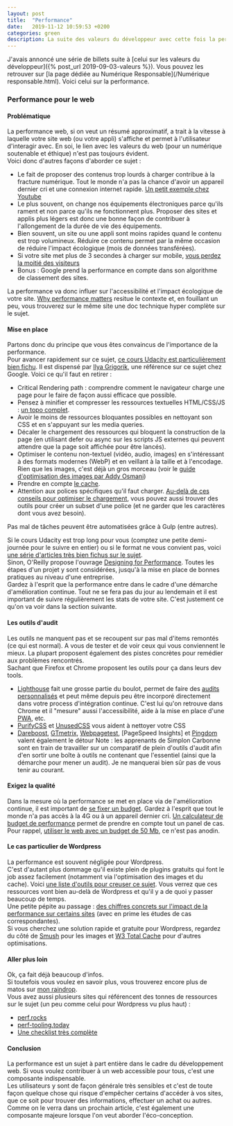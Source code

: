 ```yaml
---
layout: post
title:  "Performance"
date:   2019-11-12 10:59:53 +0200
categories: green
description: La suite des valeurs du développeur avec cette fois la performance.
---
```

J'avais annoncé une série de billets suite à [celui sur les valeurs du développeur]({% post_url 2019-09-03-valeurs %}).
Vous pouvez les retrouver sur [la page dédiée au Numérique Responsable](/Numérique responsable.html).
Voici celui sur la performance.  

### Performance pour le web
#### Problématique
La performance web, si on veut un résumé approximatif, a trait à la vitesse à laquelle votre site web (ou votre appli) s'affiche et permet à l'utilisateur d'interagir avec. En soi, le lien avec les valeurs du web (pour un numérique soutenable et éthique) n'est pas toujours évident.   
Voici donc d'autres façons d'aborder ce sujet : 
- Le fait de proposer des contenus trop lourds à charger contribue à la fracture numérique. Tout le monde n'a pas la chance d'avoir un appareil dernier cri et une connexion internet rapide. [Un petit exemple chez Youtube](https://blog.chriszacharias.com/page-weight-matters)
- Le plus souvent, on change nos équipements électroniques parce qu'ils rament et non parce qu'ils ne fonctionnent plus. Proposer des sites et applis plus légers est donc une bonne façon de contribuer à l'allongement de la durée de vie des équipements. 
- Bien souvent, un site ou une appli sont moins rapides quand le contenu est trop volumineux. Réduire ce contenu permet par la même occasion de réduire l'impact écologique (mois de données transférées). 
- Si votre site met plus de 3 secondes à charger sur mobile, [vous perdez la moitié des visiteurs](https://neilpatel.com/blog/loading-time/)
- Bonus : Google prend la performance en compte dans son algorithme de classement des sites. 

La performance va donc influer sur l'accessibilité et l'impact écologique de votre site. [Why performance matters](https://developers.google.com/web/fundamentals/performance/why-performance-matters/) resitue le contexte et, en fouillant un peu, vous trouverez sur le même site une doc technique hyper complète sur le sujet.

#### Mise en place
Partons donc du principe que vous êtes convaincus de l'importance de la performance.  
Pour avancer rapidement sur ce sujet, [ce cours Udacity est particulièrement bien fichu](https://www.udacity.com/course/website-performance-optimization--ud884). Il est dispensé par [Ilya Grigorik](https://developers.google.com/web/resources/contributors/ilyagrigorik), une référence sur ce sujet chez Google. Voici ce qu'il faut en retirer :     
- Critical Rendering path : comprendre comment le navigateur charge une page pour le faire de façon aussi efficace que possible. 
- Pensez à minifier et compresser les ressources textuelles HTML/CSS/JS : [un topo complet](https://developers.google.com/web/fundamentals/performance/optimizing-content-efficiency/optimize-encoding-and-transfer#text-compression-with-gzip).
- Avoir le moins de ressources bloquantes possibles en nettoyant son CSS et en s'appuyant sur les media queries. 
- Décaler le chargement des ressources qui bloquent la construction de la page (en utilisant defer ou async sur les scripts JS externes qui peuvent attendre que la page soit affichée pour être lancés).
- Optimiser le contenu non-textuel (vidéo, audio, images) en s'intéressant à des formats modernes (WebP) et en veillant à la taille et à l'encodage. Rien que les images, c'est déjà un gros morceau (voir le [guide d'optimisation des images par Addy Osmani](https://images.guide/))
- Prendre en compte [le cache](https://jakearchibald.com/2016/caching-best-practices/).
- Attention aux polices spécifiques qu'il faut charger. [Au-delà de ces conseils pour optimiser le chargement](https://css-tricks.com/three-techniques-performant-custom-font-usage/), vous pouvez aussi trouver des outils pour créer un subset d'une police (et ne garder que les caractères dont vous avez besoin).

Pas mal de tâches peuvent être automatisées grâce à Gulp (entre autres).

Si le cours Udacity est trop long pour vous (comptez une petite demi-journée pour le suivre en entier) ou si le format ne vous convient pas, voici [une série d'articles très bien fichus sur le sujet](https://buttercms.com/blog/front-end-performance-for-beginners).   
Sinon, O'Reilly propose l'ouvrage [Designing for Performance](http://shop.oreilly.com/product/0636920033578.do). Toutes les étapes d'un projet y sont considérées, jusqu'à la mise en place de bonnes pratiques au niveau d'une entreprise.  
Gardez à l'esprit que la performance entre dans le cadre d'une démarche d'amélioration continue. Tout ne se fera pas du jour au lendemain et il est important de suivre régulièrement les stats de votre site. C'est justement ce qu'on va voir dans la section suivante.  

#### Les outils d'audit
Les outils ne manquent pas et se recoupent sur pas mal d'items remontés (ce qui est normal). A vous de tester et de voir ceux qui vous conviennent le mieux. La plupart proposent également des pistes concrètes pour remédier aux problèmes rencontrés.   
Sachant que Firefox et Chrome proposent les outils pour ça dans leurs dev tools.   
* [Lighthouse](https://web.dev/measure/) fait une grosse partie du boulot, permet de faire des [audits personnalisés](https://www.aymen-loukil.com/en/blog-en/google-lighthouse-custom-audits/) et peut même depuis peu être incorporé directement dans votre process d'intégration continue. C'est lui qu'on retrouve dans Chrome et il "mesure" aussi l'accessibilité, aide à la mise en place d'une [PWA](https://ldevernay.github.io/green/2019/09/16/pwa.html), etc.
* [PurifyCSS](https://purifycss.online/#) et [UnusedCSS](https://www.jitbit.com/unusedcss/) vous aident à nettoyer votre CSS
* [Dareboost](https://www.dareboost.com/en), [GTmetrix](https://gtmetrix.com/), [Webpagetest](https://www.webpagetest.org/), [PageSpeed Insights] et [Pingdom](https://tools.pingdom.com/) valent également le détour
Note : les apprenants de Simplon Carbonne sont en train de travailler sur un comparatif de plein d'outils d'audit afin d'en sortir une boîte à outils ne contenant que l'essentiel (ainsi que la démarche pour mener un audit). Je ne manquerai bien sûr pas de vous tenir au courant.  


#### Exigez la qualité
Dans la mesure où la performance se met en place via de l'amélioration continue, il est important de [se fixer un budget](https://developers.google.com/web/tools/lighthouse/audits/budgets). Gardez à l'esprit que tout le monde n'a pas accès à la 4G ou à un appareil dernier cri. [Un calculateur de budget de performance](https://www.performancebudget.io/) permet de prendre en compte tout un panel de cas.   
Pour rappel, [utiliser le web avec un budget de 50 Mb](https://www.smashingmagazine.com/2019/07/web-on-50mb-budget/), ce n'est pas anodin.  

#### Le cas particulier de Wordpress
La performance est souvent négligée pour Wordpress.  
C'est d'autant plus dommage qu'il existe plein de plugins gratuits qui font le job assez facilement (notamment via l'optimisation des images et du cache). Voici [une liste d'outils pour creuser ce sujet](https://github.com/davidsonfellipe/awesome-wpo/blob/master/README.md). Vous verrez que ces ressources vont bien au-delà de Wordpress et qu'il y a de quoi y passer beaucoup de temps.   
Une petite pépite au passage : [des chiffres concrets sur l'impact de la performance sur certains sites](https://wpostats.com/) (avec en prime les études de cas correspondantes).   
Si vous cherchez une solution rapide et gratuite pour Wordpress, regardez du côté de [Smush](https://wordpress.org/plugins/wp-smushit/) pour les images et [W3 Total Cache](https://wordpress.org/plugins/w3-total-cache/) pour d'autres optimisations. 


#### Aller plus loin
Ok, ça fait déjà beaucoup d'infos.   
Si toutefois vous voulez en savoir plus, vous trouverez encore plus de matos sur [mon raindrop](https://raindrop.io/collection/7265129).    
Vous avez aussi plusieurs sites qui référencent des tonnes de ressources sur le sujet (un peu comme celui pour Wordpress vu plus haut) :
* [perf.rocks](https://perf.rocks/)
* [perf-tooling.today](http://www.perf-tooling.today/)
* [Une checklist très complète](https://www.smashingmagazine.com/2019/01/front-end-performance-checklist-2019-pdf-pages/)

#### Conclusion
La performance est un sujet à part entière dans le cadre du développement web. Si vous voulez contribuer à un web accessible pour tous, c'est une composante indispensable.     
Les utilisateurs y sont de façon générale très sensibles et c'est de toute façon quelque chose qui risque d'empêcher certains d'accéder à vos sites, que ce soit pour trouver des informations, effectuer un achat ou autres. Comme on le verra dans un prochain article, c'est également une composante majeure lorsque l'on veut aborder l'éco-conception.
